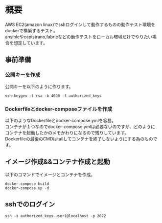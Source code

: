 # 概要
AWS EC2(amazon linux)でsshログインして動作するものの動作テスト環境をdockerで構築するテスト。<br>
ansibleやcapistrano,fabricなどの動作テストをローカル環境だけでやりたい場合を想定しています。

## 事前準備

### 公開キーを作成
公開キーを以下のように作ります。
```
ssh-keygen -t rsa -b 4096 -f authorized_keys
```

### Dockerfileとdocker-composeファイルを作成
以下のようなDockerfileとdocker-compose.ymlを容易。<br>
コンテナが１つなのでdocker-compose.ymlは必要ないのですが、どのようにコンテナを起動したかのメモかわりになるので残りしています。<br>
Dockerfileの最後のCMDはtailしてコンテナを終了しないようにする為のものです。<br>


## イメージ作成&&コンテナ作成と起動
以下のコマンドでイメージとコンテナを作成。<br>

```
docker-compose build
docker-compose up -d
```

## sshでのログイン
```
ssh -i authorized_keys user1@localhost -p 2022
```

